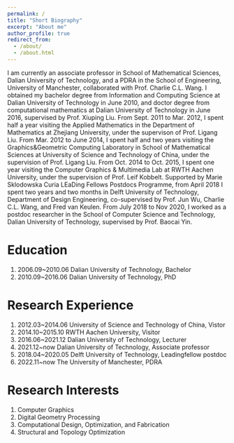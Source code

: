 ```yaml
---
permalink: /
title: "Short Biography"
excerpt: "About me"
author_profile: true
redirect_from: 
  - /about/
  - /about.html
---
```


I am currently an associate professor in School of Mathematical Sciences, Dalian University of Technology,
 and a PDRA in the School of Engineering, University of Manchester, collaborated with Prof. Charlie C.L. Wang.
I obtained my bachelor degree from Information and Computing Science at Dalian University of Technology in June 2010, 
and doctor degree from computational mathematics at Dalian University of Technology in June 2016, 
supervised by Prof. Xiuping Liu.
From Sept. 2011 to Mar. 2012, I spent half a year visiting the Applied Mathematics in the Department 
of Mathematics at Zhejiang University, under the supervison of Prof. Ligang Liu. From Mar. 2012 to June 2014, 
I spent half and two years visiting the Graphics&Geometric Computing Laboratory in School of Mathematical 
Sciences at University of Science and Technology of China, under the supervision of Prof. Ligang Liu. 
From Oct. 2014 to Oct. 2015, I spent one year visiting the Computer Graphics & Multimedia Lab at RWTH 
Aachen University, under the supervision of Prof. Leif Kobbelt. Supported by Marie Sklodowska Curia 
LEaDing Fellows Postdocs Programme, from April 2018 I spent two years and two months in Delft University 
of Technology, Department of Design Engineering, co-supervised by Prof. Jun Wu, Charlie C.L. Wang, and 
Fred van Keulen. From July 2018 to Nov 2020, I worked as a postdoc researcher in the School of Computer 
Science and Technology,  Dalian University of Technology, supervised by Prof. Baocai Yin.

Education
======
1. 2006.09~2010.06  Dalian University of Technology, Bachelor
1. 2010.09~2016.06  Dalian University of Technology, PhD

Research Experience
======
1. 2012.03~2014.06 University of Science and Technology of China,   Vistor
1. 2014.10~2015.10 RWTH Aachen University,                          Visitor
1. 2016.06~2021.12 Dalian University of Technology,                 Lecturer
1. 2021.12~now     Dalian University of Technology,                 Associate professor
1. 2018.04~2020.05 Delft University of Technology,                  Leadingfellow postdoc
1. 2022.11~now     The University of Manchester,                    PDRA

Research Interests
======
1. Computer Graphics
1. Digital Geometry Processing
1. Computational Design, Optimization, and Fabrication
1. Structural and Topology Optimization